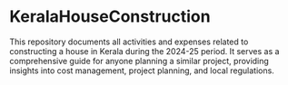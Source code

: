 # KeralaHouseConstruction
This repository documents all activities and expenses related to constructing a house in Kerala during the 2024-25 period. It serves as a comprehensive guide for anyone planning a similar project, providing insights into cost management, project planning, and local regulations.
